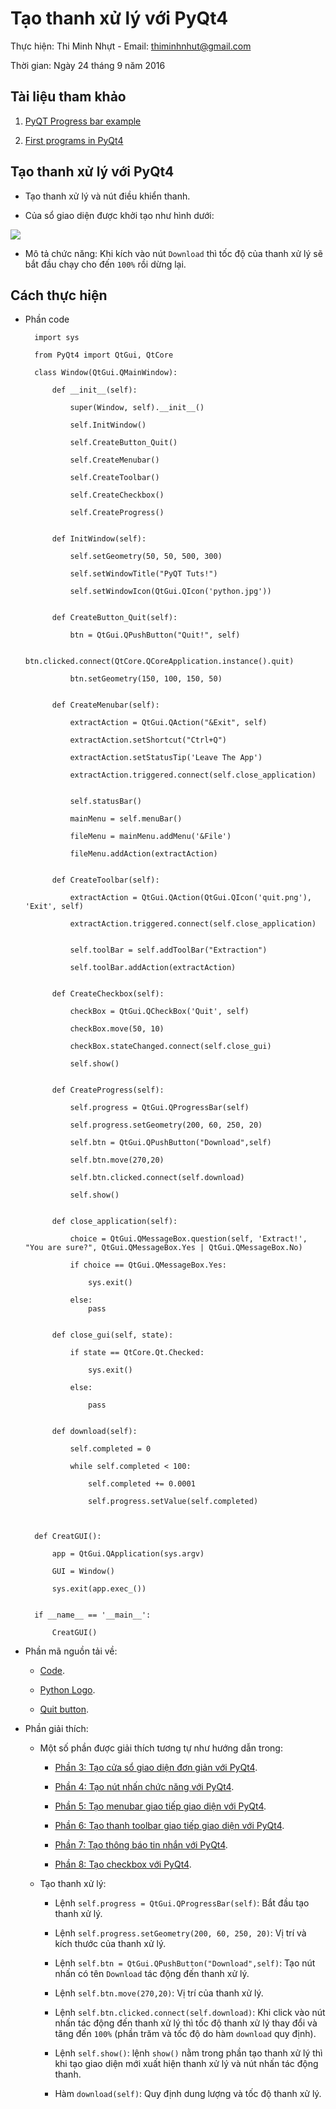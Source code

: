# Tạo thanh xử lý với PyQt4

Thực hiện: Thi Minh Nhựt - Email: thiminhnhut@gmail.com

Thời gian: Ngày 24 tháng 9 năm 2016

## Tài liệu tham khảo

1. [PyQT Progress bar example](https://pythonprogramming.net/progress-bar-pyqt-tutorial/)

2. [First programs in PyQt4](http://zetcode.com/gui/pyqt4/firstprograms/)

## Tạo thanh xử lý với PyQt4

* Tạo thanh xử lý và nút điều khiển thanh.

* Của sổ giao diện được khởi tạo như hình dưới:

![](https://raw.githubusercontent.com/h3int2um/pyqt/master/pyqt-tutorials/images-examples-tutorials/create-progress-with-pyqt4.png)

* Mô tả chức năng: Khi kích vào nút `Download` thì tốc độ của thanh xử lý sẽ bắt đầu chạy cho đến `100%` rồi dừng lại.

## Cách thực hiện

* Phần code

		import sys

		from PyQt4 import QtGui, QtCore

		class Window(QtGui.QMainWindow):
	
			def __init__(self):
				
				super(Window, self).__init__()
				
				self.InitWindow()
				
				self.CreateButton_Quit()
				
				self.CreateMenubar()
				
				self.CreateToolbar()
				
				self.CreateCheckbox()
				
				self.CreateProgress()

			
			def InitWindow(self):
				
				self.setGeometry(50, 50, 500, 300)
				
				self.setWindowTitle("PyQT Tuts!")
				
				self.setWindowIcon(QtGui.QIcon('python.jpg'))
	
			
			def CreateButton_Quit(self):
				
				btn = QtGui.QPushButton("Quit!", self)
				
				btn.clicked.connect(QtCore.QCoreApplication.instance().quit)
				
				btn.setGeometry(150, 100, 150, 50)

			
			def CreateMenubar(self):
				
				extractAction = QtGui.QAction("&Exit", self)
				
				extractAction.setShortcut("Ctrl+Q")
				
				extractAction.setStatusTip('Leave The App')
				
				extractAction.triggered.connect(self.close_application)

		
				self.statusBar()
				
				mainMenu = self.menuBar()
				
				fileMenu = mainMenu.addMenu('&File')
				
				fileMenu.addAction(extractAction)
		
			
			def CreateToolbar(self):
			
				extractAction = QtGui.QAction(QtGui.QIcon('quit.png'), 'Exit', self)
				
				extractAction.triggered.connect(self.close_application)
				
        
				self.toolBar = self.addToolBar("Extraction")
				
				self.toolBar.addAction(extractAction)
			
			
			def CreateCheckbox(self):
			
				checkBox = QtGui.QCheckBox('Quit', self)
				
				checkBox.move(50, 10)
				
				checkBox.stateChanged.connect(self.close_gui)
				
				self.show()
				
				
			def CreateProgress(self):
			
				self.progress = QtGui.QProgressBar(self)
				
				self.progress.setGeometry(200, 60, 250, 20)
				
				self.btn = QtGui.QPushButton("Download",self)
				
				self.btn.move(270,20)
								
				self.btn.clicked.connect(self.download)
				
				self.show()
				

			def close_application(self):
		
				choice = QtGui.QMessageBox.question(self, 'Extract!', "You are sure?", QtGui.QMessageBox.Yes | QtGui.QMessageBox.No)
				
				if choice == QtGui.QMessageBox.Yes:
				
					sys.exit()
				
				else:
					pass
					
					
			def close_gui(self, state):
				
				if state == QtCore.Qt.Checked:
					
					sys.exit()
				
				else:
					
					pass
					
			
			def download(self):
			
				self.completed = 0

				while self.completed < 100:
				
					self.completed += 0.0001
					
					self.progress.setValue(self.completed)
					
					

		def CreatGUI():
			
			app = QtGui.QApplication(sys.argv)
			
			GUI = Window()						
			
			sys.exit(app.exec_())


		if __name__ == '__main__':
			
			CreatGUI()

* Phần mã nguồn tải về: 
	
	+ [Code](https://github.com/h3int2um/pyqt/blob/master/pyqt-tutorials/code-python-examples-tutorials/create-progress-with-pyqt4.py).
	
	+ [Python Logo](https://raw.githubusercontent.com/h3int2um/pyqt/master/pyqt-tutorials/code-python-examples-tutorials/python.jpg).
	
	+ [Quit button](https://raw.githubusercontent.com/h3int2um/pyqt/master/pyqt-tutorials/code-python-examples-tutorials/quit.png).

* Phần giải thích:

	+ Một số phần được giải thích tương tự như hướng dẫn trong:
		
		- [Phần 3: Tạo cửa sổ giao diện đơn giản với PyQt4](https://github.com/h3int2um/pyqt/blob/master/pyqt-tutorials/soanhuongdandung-markdown/p3-tao-cuaso-dongian-pyqt.md).
		
		- [Phần 4: Tạo nút nhấn chức năng với PyQt4](https://github.com/h3int2um/pyqt/blob/master/pyqt-tutorials/soanhuongdandung-markdown/p4-tao-nutnhan-pyqt.md).
		
		- [Phần 5: Tạo menubar giao tiếp giao diện với PyQt4](https://github.com/h3int2um/pyqt/blob/master/pyqt-tutorials/soanhuongdandung-markdown/p5-tao-menubar-pyqt.md).
		
		- [Phần 6: Tạo thanh toolbar giao tiếp giao diện với PyQt4](https://github.com/h3int2um/pyqt/blob/master/pyqt-tutorials/soanhuongdandung-markdown/p6-tao-toolbar-pyqt.md).
		
		- [Phần 7: Tạo thông báo tin nhắn với PyQt4](https://github.com/h3int2um/pyqt/blob/master/pyqt-tutorials/soanhuongdandung-markdown/p7-bat-message-pyqt.md).
		
		- [Phần 8: Tạo checkbox với PyQt4](https://github.com/h3int2um/pyqt/blob/master/pyqt-tutorials/soanhuongdandung-markdown/p8-tao-checkbox-pyqt.md).
	
	+ Tạo thanh xử lý:
	
		- Lệnh `self.progress = QtGui.QProgressBar(self)`: Bắt đầu tạo thanh xử lý.
		
		- Lệnh `self.progress.setGeometry(200, 60, 250, 20)`: Vị trí và kích thước của thanh xử lý.
		
		- Lệnh `self.btn = QtGui.QPushButton("Download",self)`: Tạo nút nhấn có tên `Download` tác động đến thanh xử lý.
		
		- Lệnh `self.btn.move(270,20)`: Vị trí của thanh xử lý.
		
		- Lệnh `self.btn.clicked.connect(self.download)`: Khi click vào nút nhấn tác động đến thanh xử lý thì tốc độ 
		thanh xử lý thay đổi và tăng đến `100%` (phần trăm và tốc độ do hàm `download` quy định).
		
		- Lệnh `self.show()`: lệnh `show()` nằm trong phần tạo thanh xử lý thì khi tạo giao diện mới xuất hiện thanh xử lý 
		và nút nhấn tác động thanh.
		
		- Hàm `download(self)`: Quy định dung lượng và tốc độ thanh xử lý.
